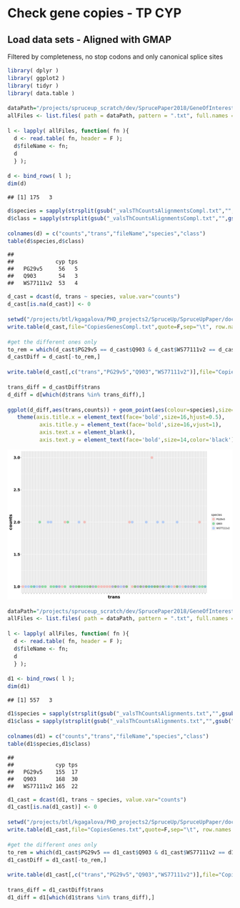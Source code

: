 Check gene copies - TP CYP
================

Load data sets - Aligned with GMAP
----------------------------------

Filtered by completeness, no stop codons and only canonical splice sites

``` r
library( dplyr )
library( ggplot2 )
library( tidyr )
library( data.table )

dataPath="/projects/spruceup_scratch/dev/SprucePaper2018/GeneOfInterest/TPS_CYP/GMAP/CountsPerSpecies/HighCovCompleteOnly"
allFiles <- list.files( path = dataPath, pattern = ".txt", full.names = TRUE )

l <- lapply( allFiles, function( fn ){
  d <- read.table( fn, header = F );
  d$fileName <- fn;
  d
  } );

d <- bind_rows( l );
dim(d)
```

    ## [1] 175   3

``` r
d$species = sapply(strsplit(gsub("_valsThCountsAlignmentsCompl.txt","",gsub("allCounts.txt","",sapply(strsplit(d$fileName,"/"),"[[",11))),"_"),"[[",1)
d$class = sapply(strsplit(gsub("_valsThCountsAlignmentsCompl.txt","",gsub("allCounts.txt","",sapply(strsplit(d$fileName,"/"),"[[",11))),"_"),"[[",2)

colnames(d) = c("counts","trans","fileName","species","class")
table(d$species,d$class)
```

    ##            
    ##             cyp tps
    ##   PG29v5     56   5
    ##   Q903       54   3
    ##   WS77111v2  53   4

``` r
d_cast = dcast(d, trans ~ species, value.var="counts")
d_cast[is.na(d_cast)] <- 0

setwd("/projects/btl/kgagalova/PHD_projects2/SpruceUp/SpruceUpPaper/doc/GeneOfInterest/")
write.table(d_cast,file="CopiesGenesCompl.txt",quote=F,sep="\t", row.names = F)

#get the different ones only
to_rem = which(d_cast$PG29v5 == d_cast$Q903 & d_cast$WS77111v2 == d_cast$Q903)
d_castDiff = d_cast[-to_rem,]

write.table(d_cast[,c("trans","PG29v5","Q903","WS77111v2")],file="CopiesComplGenesDiff.txt",quote=F,sep="\t", row.names = F)

trans_diff = d_castDiff$trans
d_diff = d[which(d$trans %in% trans_diff),]

ggplot(d_diff,aes(trans,counts)) + geom_point(aes(colour=species),size=4,alpha=0.4) + 
   theme(axis.title.x = element_text(face='bold',size=16,hjust=0.5),
          axis.title.y = element_text(face='bold',size=16,vjust=1),
          axis.text.x = element_blank(),
          axis.text.y = element_text(face='bold',size=14,color='black'))
```

![](images/reshape_plotComp-1.png)

``` r
dataPath="/projects/spruceup_scratch/dev/SprucePaper2018/GeneOfInterest/TPS_CYP/GMAP/CountsPerSpecies/HighCov"
allFiles <- list.files( path = dataPath, pattern = ".txt", full.names = TRUE )

l <- lapply( allFiles, function( fn ){
  d <- read.table( fn, header = F );
  d$fileName <- fn;
  d
  } );

d1 <- bind_rows( l );
dim(d1)
```

    ## [1] 557   3

``` r
d1$species = sapply(strsplit(gsub("_valsThCountsAlignments.txt","",gsub("allCounts.txt","",sapply(strsplit(d1$fileName,"/"),"[[",11))),"_"),"[[",1)
d1$class = sapply(strsplit(gsub("_valsThCountsAlignments.txt","",gsub("allCounts.txt","",sapply(strsplit(d1$fileName,"/"),"[[",11))),"_"),"[[",2)

colnames(d1) = c("counts","trans","fileName","species","class")
table(d1$species,d1$class)
```

    ##            
    ##             cyp tps
    ##   PG29v5    155  17
    ##   Q903      168  30
    ##   WS77111v2 165  22

``` r
d1_cast = dcast(d1, trans ~ species, value.var="counts")
d1_cast[is.na(d1_cast)] <- 0

setwd("/projects/btl/kgagalova/PHD_projects2/SpruceUp/SpruceUpPaper/doc/GeneOfInterest/")
write.table(d1_cast,file="CopiesGenes.txt",quote=F,sep="\t", row.names = F)

#get the different ones only
to_rem = which(d1_cast$PG29v5 == d1_cast$Q903 & d1_cast$WS77111v2 == d1_cast$Q903)
d1_castDiff = d1_cast[-to_rem,]

write.table(d1_cast[,c("trans","PG29v5","Q903","WS77111v2")],file="CopiesGenesDiff.txt",quote=F,sep="\t", row.names = F)

trans_diff = d1_castDiff$trans
d1_diff = d1[which(d1$trans %in% trans_diff),]
```
